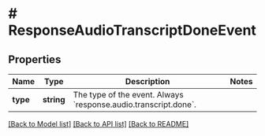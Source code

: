 # # ResponseAudioTranscriptDoneEvent

## Properties

Name | Type | Description | Notes
------------ | ------------- | ------------- | -------------
**type** | **string** | The type of the event. Always &#x60;response.audio.transcript.done&#x60;. |

[[Back to Model list]](../../README.md#models) [[Back to API list]](../../README.md#endpoints) [[Back to README]](../../README.md)
